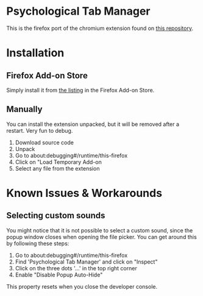 # Psychological Tab Manager
This is the firefox port of the chromium extension found on [this repository](https://github.com/Eiernase/NeverGonnaCloseATab/).

# Installation
## Firefox Add-on Store
Simply install it from [the listing](https://addons.mozilla.org/en-US/firefox/addon/psychological-tab-manager/) in the Firefox Add-on Store.

## Manually
You can install the extension unpacked, but it will be removed after a restart. Very fun to debug.

1. Download source code
2. Unpack
3. Go to about:debugging#/runtime/this-firefox
4. Click on "Load Temporary Add-on
5. Select any file from the extension

# Known Issues & Workarounds
## Selecting custom sounds
You might notice that it is not possible to select a custom sound, since the popup window closes when opening the file picker. 
You can get around this by following these steps: 

1. Go to about:debugging#/runtime/this-firefox
2. Find 'Psychological Tab Manager' and click on "Inspect"
3. Click on the three dots '...' in the top right corner
4. Enable "Disable Popup Auto-Hide"

This property resets when you close the developer console.
